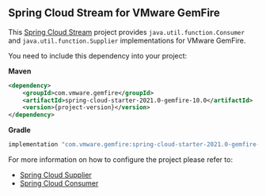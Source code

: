 ## Spring Cloud Stream for VMware GemFire

This [Spring Cloud Stream](https://spring.io/projects/spring-cloud-stream) project provides `java.util.function.Consumer` and `java.util.function.Supplier` implementations for VMware GemFire.

You need to include this dependency into your project:

**Maven**
```xml
<dependency>
    <groupId>com.vmware.gemfire</groupId>
    <artifactId>spring-cloud-starter-2021.0-gemfire-10.0</artifactId>
    <version>{project-version}</version>
</dependency>
```

**Gradle**
```groovy
implementation "com.vmware.gemfire:spring-cloud-starter-2021.0-gemfire-10.0:{project-version}"
```

For more information on how to configure the project please refer to:
* [Spring Cloud Supplier](spring-cloud-supplier-gemfire/README.md)
* [Spring Cloud Consumer](spring-cloud-consumer-gemfire/README.md)
